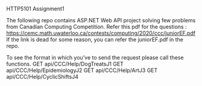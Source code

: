 HTTP5101 Assignment1

The following repo contains ASP.NET Web API project solving few problems from Canadian Computing Competition.
Refer this pdf for the questions : https://cemc.math.uwaterloo.ca/contests/computing/2020/ccc/juniorEF.pdf
If the link is dead for some reason, you can refer the juniorEF.pdf in the repo.

To see the format in which you've to send the request please call these functions.
GET api/CCC/Help/DogTreatsJ1
GET api/CCC/Help/EpidemiologyJ2
GET api/CCC/Help/ArtJ3
GET api/CCC/Help/CyclicShiftsJ4